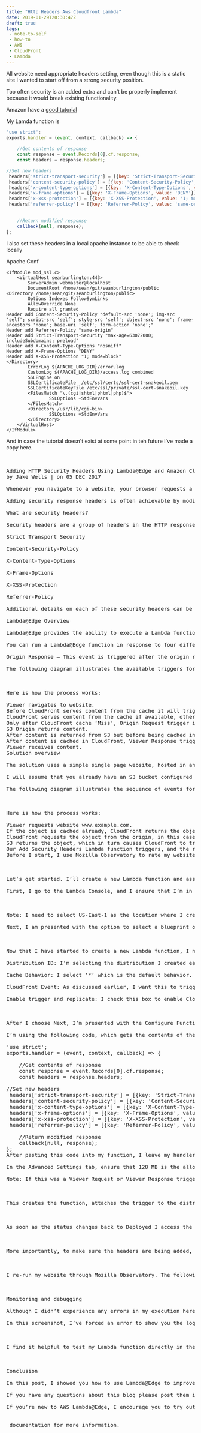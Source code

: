 ```yaml
---
title: "Http Headers Aws Cloudfront Lambda"
date: 2019-01-29T20:30:47Z
draft: true
tags:
 - note-to-self
 - how-to
 - AWS
 - CloudFront
 - Lambda
---
```


All website need appropriate headers setting, even though this is a static site I wanted to start off from a strong security position.

Too often security is an added extra and can't be properly implement because it would break existing functionality.

Amazon have a [good tutorial](https://aws.amazon.com/blogs/networking-and-content-delivery/adding-http-security-headers-using-lambdaedge-and-amazon-cloudfront/)

My Lamda function is


```js
'use strict';
exports.handler = (event, context, callback) => {
    
    //Get contents of response
    const response = event.Records[0].cf.response;
    const headers = response.headers;

//Set new headers 
 headers['strict-transport-security'] = [{key: 'Strict-Transport-Security', value: 'max-age=63072000; includeSubdomains; preload'}]; 
 headers['content-security-policy'] = [{key: 'Content-Security-Policy', value: "default-src 'none'; img-src 'self'; script-src 'self'; style-src 'self'; object-src 'none'; frame-ancestors 'none'; base-uri 'self'; form-action 'none';"}]; 
 headers['x-content-type-options'] = [{key: 'X-Content-Type-Options', value: 'nosniff'}]; 
 headers['x-frame-options'] = [{key: 'X-Frame-Options', value: 'DENY'}]; 
 headers['x-xss-protection'] = [{key: 'X-XSS-Protection', value: '1; mode=block'}]; 
 headers['referrer-policy'] = [{key: 'Referrer-Policy', value: 'same-origin'}]; 

    
    //Return modified response
    callback(null, response);
};

```

I also set these headers in a local apache instance to be able to check locally

Apache Conf

```
<IfModule mod_ssl.c>
	<VirtualHost seanburlington:443>
		ServerAdmin webmaster@localhost
		DocumentRoot /home/sean/git/seanburlington/public
<Directory /home/sean/git/seanburlington/public>
        Options Indexes FollowSymLinks
        AllowOverride None
        Require all granted
Header add Content-Security-Policy "default-src 'none'; img-src 'self'; script-src 'self'; style-src 'self'; object-src 'none'; frame-ancestors 'none'; base-uri 'self'; form-action 'none';"
Header add Referrer-Policy "same-origin"
Header add Strict-Transport-Security "max-age=63072000; includeSubdomains; preload"
Header add X-Content-Type-Options "nosniff"
Header add X-Frame-Options "DENY"
Header add X-XSS-Protection "1; mode=block"
</Directory>
		ErrorLog ${APACHE_LOG_DIR}/error.log
		CustomLog ${APACHE_LOG_DIR}/access.log combined
		SSLEngine on
		SSLCertificateFile	/etc/ssl/certs/ssl-cert-snakeoil.pem
		SSLCertificateKeyFile /etc/ssl/private/ssl-cert-snakeoil.key
		<FilesMatch "\.(cgi|shtml|phtml|php)$">
				SSLOptions +StdEnvVars
		</FilesMatch>
		<Directory /usr/lib/cgi-bin>
				SSLOptions +StdEnvVars
		</Directory>
	</VirtualHost>
</IfModule>

```


And in case the tutorial doesn't exist at some point in teh future I've made a copy here.



<pre class="hidemost">


Adding HTTP Security Headers Using Lambda@Edge and Amazon CloudFront
by Jake Wells | on 05 DEC 2017 

Whenever you navigate to a website, your browser requests a web page, and the server responds with the content along with HTTP headers. Headers such as cache-control are used by the browser to determine how long to cache content for, others such as content-type are used to indicate the media type of a resource and therefore how to interpret such resource. In this post, you will learn how to add response headers that are specifically targeted to improve the security and privacy of both viewers and content providers. I’ll also show you how you can add these headers to your website using Lambda@Edge and Amazon CloudFront.

Adding security response headers is often achievable by modifications to your application configuration. In this blog we will focus on how to achieve the same result when you have an application that can’t be modified at the origin (e.g., a web site hosted in Amazon S3).

What are security headers?

Security headers are a group of headers in the HTTP response from a server that tell your browser how to behave when handling your site’s content. For example, X-XSS-Protection is a header that Internet Explorer and Chrome respect to stop pages loading when they detect cross-site scripting (XSS) attacks. The following is a list of each header we’ll be implementing with a link to more information.

Strict Transport Security

Content-Security-Policy

X-Content-Type-Options

X-Frame-Options

X-XSS-Protection

Referrer-Policy

Additional details on each of these security headers can be found in Mozilla’s Web Security Guide.

Lambda@Edge Overview

Lambda@Edge provides the ability to execute a Lambda function at an Amazon CloudFront Edge Location. This capability enables intelligent processing of HTTP requests at locations that are close (for the purposes of latency) to your customers. To get started, you simply upload your code (Lambda function written in Node.js) and pick one of the CloudFront behaviors associated with your distribution.

You can run a Lambda@Edge function in response to four different CloudFront events. For the purpose of this blog post, we’ll just be focusing on the Origin Response event. If you’re interested in looking more broadly at Lambda@Edge, Jeff Barr does a great job of providing an overview in his blog post here.

Origin Response – This event is triggered after the origin returns a response to a request. It has access to the response from the origin.

The following diagram illustrates the available triggers for a CloudFront distribution We’re focusing on number 6.:



Here is how the process works:

Viewer navigates to website.
Before CloudFront serves content from the cache it will trigger any Lambda function associated with the Viewer Request trigger for that behavior.
CloudFront serves content from the cache if available, otherwise it goes to step 4.
Only after CloudFront cache ‘Miss’, Origin Request trigger is fired for that behavior.
S3 Origin returns content.
After content is returned from S3 but before being cached in CloudFront, Origin Response trigger is fired.
After content is cached in CloudFront, Viewer Response trigger is fired and is the final step before viewer receives content.
Viewer receives content.
Solution overview

The solution uses a simple single page website, hosted in an Amazon S3 bucket and using Amazon CloudFront. I’ll show you how to create a new Lambda@Edge function, how to associate it with your CloudFront distribution, and how to monitor its execution with Amazon CloudWatch Logs. I will be making use of the origin response trigger to execute our Lambda@Edge function. This will allow CloudFront to cache this response after the security headers are added, which means the Lambda@Edge function will only need to be triggered upon a CloudFront ‘Miss’ and security headers will be returned for all future ‘Hits.’

I will assume that you already have an S3 bucket configured for your website, with a CloudFront distribution configured for serving your content. For the purpose of my demo, I’ve set up an S3 bucket, used it as an origin for my distribution, and uploaded a basic index.html file with the text “Hello World! Do I have security headers yet?”

The following diagram illustrates the sequence of events for triggering our Lambda@Edge function:



Here is how the process works:

Viewer requests website www.example.com.
If the object is cached already, CloudFront returns the object from the cache to the viewer, otherwise it moves on to step 3.
CloudFront requests the object from the origin, in this case an S3 bucket.
S3 returns the object, which in turn causes CloudFront to trigger the origin response event.
Our Add Security Headers Lambda function triggers, and the resulting output is cached and served by CloudFront.
Before I start, I use Mozilla Observatory to rate my website, the following screenshot shows the rating without the security headers. This doesn’t necessarily mean the content being served is insecure, it does however provide a needle on a gauge by which we can look to improve.



Let’s get started. I’ll create a new Lambda function and associate it with my CloudFront distribution. Make sure you have a CloudFront distribution before following the next instructions.

First, I go to the Lambda Console, and I ensure that I’m in the US-East-1 N. Virginia Region by selecting US East (N. Virginia) from the drop-down list at the top right. Then I select Create Function to create a new Lambda function.



Note: I need to select US-East-1 as the location where I create the Lambda function. Otherwise I am unable to connect to a CloudFront trigger. However after I’ve finished with the setup, the function will be replicated to all other Regions.

Next, I am presented with the option to select a blueprint or Author from scratch. If I type in ‘CloudFront’ I am presented with a range of different pre-built functions, but for this solution, I choose Author from scratch because I’ll be using code provided here for this function.



Now that I have started to create a new Lambda function, I need to configure the trigger for it. To do this, I choose the dotted grey box and then choose CloudFront. Note: If you can’t see CloudFront as a trigger option, make sure you’re in the US-East-1 Region, as required in step one. The options presented here are:

Distribution ID: I’m selecting the distribution I created earlier, that serves content from my S3 bucket.

Cache Behavior: I select ‘*’ which is the default behavior. Since in this case I am not creating additional behaviors, this will apply to all requests. If I had created multiple behaviors, this would only be triggered if none of the other behaviors match.

CloudFront Event: As discussed earlier, I want this to trigger after the origin has returned the object but before the cache, so I select Origin Response.

Enable trigger and replicate: I check this box to enable CloudFront as a trigger for a Lambda function. Upon Lambda function creation, this option automatically creates a version of my function and replicates it across multiple Regions.



After I choose Next, I’m presented with the Configure Function page. I choose a meaningful name and description. The Runtime for Lambda@Edge must be Node.js 6.10.

I’m using the following code, which gets the contents of the response, sets the new headers, then returns the updated response that includes the new security headers.

'use strict';
exports.handler = (event, context, callback) => {
    
    //Get contents of response
    const response = event.Records[0].cf.response;
    const headers = response.headers;

//Set new headers 
 headers['strict-transport-security'] = [{key: 'Strict-Transport-Security', value: 'max-age=63072000; includeSubdomains; preload'}]; 
 headers['content-security-policy'] = [{key: 'Content-Security-Policy', value: "default-src 'none'; img-src 'self'; script-src 'self'; style-src 'self'; object-src 'none'"}]; 
 headers['x-content-type-options'] = [{key: 'X-Content-Type-Options', value: 'nosniff'}]; 
 headers['x-frame-options'] = [{key: 'X-Frame-Options', value: 'DENY'}]; 
 headers['x-xss-protection'] = [{key: 'X-XSS-Protection', value: '1; mode=block'}]; 
 headers['referrer-policy'] = [{key: 'Referrer-Policy', value: 'same-origin'}]; 
    
    //Return modified response
    callback(null, response);
};
After pasting this code into my function, I leave my handler as the default‘index.handler and choose to Create a new role from template(s). For the function to execute I need to ensure I select the Basic Edge Lambda permissions from the Policy templates drop-down list, which will go ahead and generate a role for me upon Lambda function creation: 

In the Advanced Settings tab, ensure that 128 MB is the allocated memory and that 3 seconds is configured for timeout (maximum allowed for Lambda@Edge). Then choose Next. Review the details and choose Create Function.

Note: If this was a Viewer Request or Viewer Response trigger, the maximum Timeout would be 1 second.



This creates the function, attaches the trigger to the distribution, and also initiates global replication of the function. The status of my distribution changes to In Progress for the duration of the replication (typically 5 to 8 minutes):



As soon as the status changes back to Deployed I access the root of my distribution, and I see the index.html file:

  

More importantly, to make sure the headers are being added, I open a browser’s Web Developer toolbar, choose the Network tab, and Reload the page. When I choose the GET request for index.html, I’m presented with the added security headers in the response from CloudFront. I’ve highlighted the ones that my function added:



I re-run my website through Mozilla Observatory. The following results show we’ve moved from an F rating to an A+.



Monitoring and debugging

Although I didn’t experience any errors in my execution here, it’s important to know where to go if there are any problems. In the same way that I monitor any Lambda function, I can use Amazon CloudWatch Logs to monitor the execution of Lambda@Edge functions. The slight difference here is that the logs are stored in the Region closest to the location where the function is executed. So, for my test, I need to look at CloudWatch Logs in the London Region because I’m visiting the website from London. I’ll need to change the Region to view the CloudWatch Logs for my Lambda function, according to where my viewers are located.

In this screenshot, I’ve forced an error to show you the log output:



I find it helpful to test my Lambda function directly in the Lambda console before I enable it to be triggered and replicate. That way I save the time it takes to create a new version, assign a trigger, visit the website then view the logs. To do this, I need to configure a test event in the Lambda function in the way I normally would for Lambda, and pass it a sample request or response specific to CloudFront. After I choose Save and Test, I’m presented with the output and any errors. That way I can quickly fix them.



Conclusion

In this post, I showed you how to use Lambda@Edge to improve the security of your website by adding security headers to the origin response trigger of a CloudFront distribution behavior. I demonstrated creating a Lambda@Edge function, associating it with a trigger on a CloudFront distribution, then proving the result and monitoring the output. This is a very simple example of what can be achieved with Lambda@Edge, and I’m sure you can come up with far more creative ways to use it!

If you have any questions about this blog please post them in the Comments section below. If you have any awesome ideas of creative ways you can use Lambda@Edge, please share them in the AWS Lambda Forums.

If you’re new to AWS Lambda@Edge, I encourage you to try out some of the blueprints in the Lambda console and refer to Getting Started with Amazon CloudFront and Getting Started with AWS Lamdba@Edge


 documentation for more information.


</pre>
